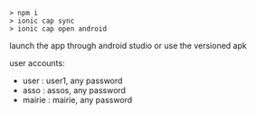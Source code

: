     > npm i
    > ionic cap sync
    > ionic cap open android
launch the app through android studio or use the versioned apk

user accounts:

- user : user1, any password
- asso : assos, any password
- mairie : mairie, any password
